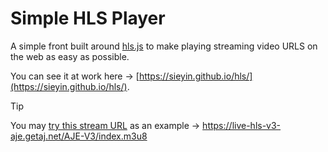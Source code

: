 # Simple HLS Player

A simple front built around [hls.js](https://github.com/video-dev/hls.js/) to make playing streaming video URLS on the web as easy as possible.

You can see it at work here → [https://sieyin.github.io/hls/](https://sieyin.github.io/hls/).

> [!TIP]
> You may [try this stream URL](https://sieyin.github.io/hls/?stream=https://live-hls-v3-aje.getaj.net/AJE-V3/index.m3u8) as an example →  https://live-hls-v3-aje.getaj.net/AJE-V3/index.m3u8